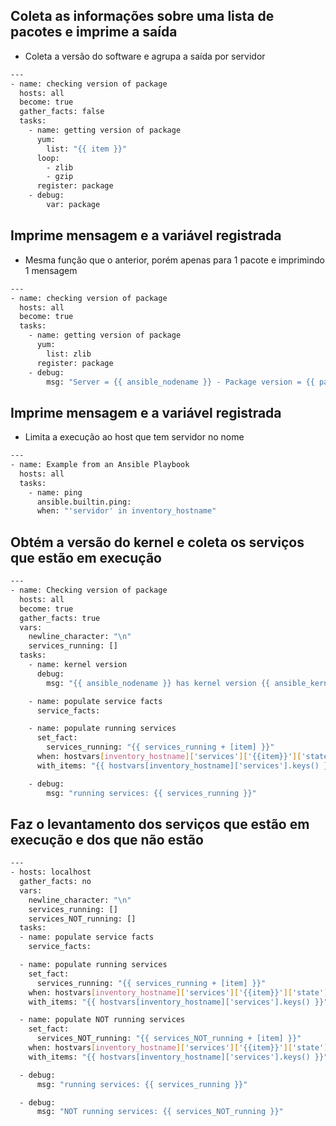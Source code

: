 ## **Coleta as informações sobre uma lista de pacotes e imprime a saída**
- Coleta a versão do software e agrupa a saída por servidor
```bash
---
- name: checking version of package
  hosts: all
  become: true
  gather_facts: false
  tasks:
    - name: getting version of package
      yum:
        list: "{{ item }}"
      loop:
        - zlib
        - gzip
      register: package
    - debug:
        var: package
```

## **Imprime mensagem e a variável registrada**
- Mesma função que o anterior, porém apenas para 1 pacote e imprimindo 1 mensagem
```bash
---
- name: checking version of package
  hosts: all
  become: true
  tasks:
    - name: getting version of package
      yum:
        list: zlib
      register: package
    - debug:
        msg: "Server = {{ ansible_nodename }} - Package version = {{ package }}"
```

## **Imprime mensagem e a variável registrada**
- Limita a execução ao host que tem servidor no nome
```bash
---
- name: Example from an Ansible Playbook
  hosts: all
  tasks:
    - name: ping
      ansible.builtin.ping:
      when: "'servidor' in inventory_hostname"
```

## **Obtém a versão do kernel e coleta os serviços que estão em execução**

```bash
---
- name: Checking version of package
  hosts: all
  become: true
  gather_facts: true
  vars:
    newline_character: "\n"
    services_running: []
  tasks:
    - name: kernel version
      debug:
        msg: "{{ ansible_nodename }} has kernel version {{ ansible_kernel }}"

    - name: populate service facts
      service_facts:

    - name: populate running services
      set_fact:
        services_running: "{{ services_running + [item] }}"
      when: hostvars[inventory_hostname]['services']['{{item}}']['state'] == "running"
      with_items: "{{ hostvars[inventory_hostname]['services'].keys() }}"

    - debug:
        msg: "running services: {{ services_running }}"
```

## **Faz o levantamento dos serviços que estão em execução e dos que não estão**
```bash
---
- hosts: localhost
  gather_facts: no
  vars:
    newline_character: "\n"
    services_running: []
    services_NOT_running: []
  tasks:
  - name: populate service facts
    service_facts:

  - name: populate running services
    set_fact:
      services_running: "{{ services_running + [item] }}"
    when: hostvars[inventory_hostname]['services']['{{item}}']['state'] == "running"
    with_items: "{{ hostvars[inventory_hostname]['services'].keys() }}"

  - name: populate NOT running services
    set_fact:
      services_NOT_running: "{{ services_NOT_running + [item] }}"
    when: hostvars[inventory_hostname]['services']['{{item}}']['state'] != "running"
    with_items: "{{ hostvars[inventory_hostname]['services'].keys() }}"

  - debug:
      msg: "running services: {{ services_running }}"

  - debug:
      msg: "NOT running services: {{ services_NOT_running }}"
```